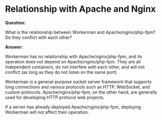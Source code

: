 # Relationship with Apache and Nginx

**Question:**

What is the relationship between Workerman and Apache/nginx/php-fpm? Do they conflict with each other?

**Answer:**

Workerman has no relationship with Apache/nginx/php-fpm, and its operation does not depend on Apache/nginx/php-fpm. They are all independent containers, do not interfere with each other, and will not conflict (as long as they do not listen on the same port).

Workerman is a general-purpose socket server framework that supports long connections and various protocols such as HTTP, WebSocket, and custom protocols. Apache/nginx/php-fpm, on the other hand, are generally used for developing HTTP protocol web projects.

If a server has already deployed Apache/nginx/php-fpm, deploying Workerman will not affect their operation.
